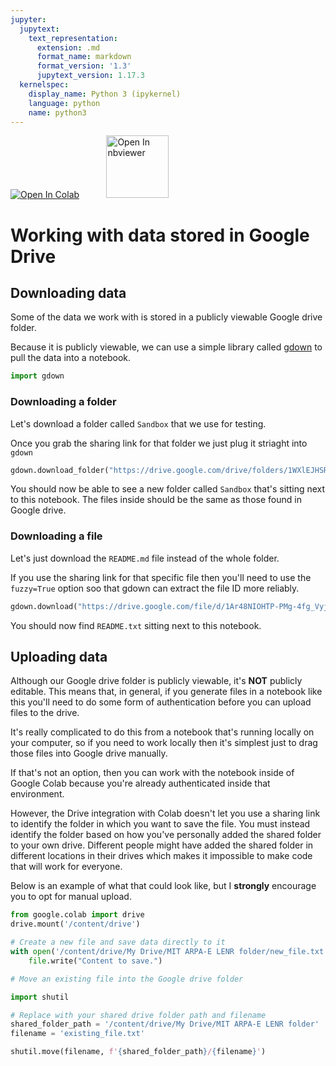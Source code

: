 ```yaml
---
jupyter:
  jupytext:
    text_representation:
      extension: .md
      format_name: markdown
      format_version: '1.3'
      jupytext_version: 1.17.3
  kernelspec:
    display_name: Python 3 (ipykernel)
    language: python
    name: python3
---
```


<a href="https://colab.research.google.com/github/project-ida/arpa-e-experiments/blob/main/tutorials/working-with-google-drive.ipynb" target="_parent"><img src="https://colab.research.google.com/assets/colab-badge.svg" alt="Open In Colab"/></a> &nbsp;&nbsp;&nbsp;&nbsp;&nbsp;&nbsp;&nbsp;&nbsp;&nbsp;&nbsp;<a href="https://nbviewer.org/github/project-ida/arpa-e-experiments/blob/main/tutorials/working-with-google-drive.ipynb" target="_parent"><img src="https://nbviewer.org/static/img/nav_logo.svg" alt="Open In nbviewer" width="100"/></a>


# Working with data stored in Google Drive


## Downloading data


Some of the data we work with is stored in a publicly viewable Google drive folder.

Because it is publicly viewable, we can use a simple library called [gdown](https://github.com/wkentaro/gdown) to pull the data into a notebook.

```python
import gdown
```

### Downloading a folder


Let's download a folder called `Sandbox` that we use for testing.

Once you grab the sharing link for that folder we just plug it striaght into `gdown`

```python
gdown.download_folder("https://drive.google.com/drive/folders/1WXlEJHSRLz2ailnHu9G9qorSogrW1PSs?usp=drive_link")
```

You should now be able to see a new folder called `Sandbox` that's sitting next to this notebook. The files inside should be the same as those found in Google drive.


### Downloading a file


Let's just download the `README.md` file instead of the whole folder.

If you use the sharing link for that specific file then you'll need to use the `fuzzy=True` option soo that gdown can extract the file ID more reliably.

```python
gdown.download("https://drive.google.com/file/d/1Ar48NIOHTP-PMg-4fg_VyjZHJbwrrnao/view?usp=drive_link", fuzzy=True)
```

You should now find `README.txt` sitting next to this notebook.


## Uploading data


Although our Google drive folder is publicly viewable, it's **NOT** publicly editable. This means that, in general, if you generate files in a notebook like this you'll need to do some form of authentication before you can upload files to the drive.

It's really complicated to do this from a notebook that's running locally on your computer, so if you need to work locally then it's simplest just to drag those files into Google drive manually.

If that's not an option, then you can work with the notebook inside of Google Colab because you're already authenticated inside that environment. 

However, the Drive integration with Colab doesn't let you use a sharing link to identify the folder in which you want to save the file. You must instead identify the folder based on how you've personally added the shared folder to your own drive. Different people might have added the shared folder in different locations in their  drives which makes it impossible to make code that will work for everyone.

Below is an example of what that could look like, but I **strongly** encourage you to opt for manual upload.

```python
from google.colab import drive
drive.mount('/content/drive')
```

```python
# Create a new file and save data directly to it
with open('/content/drive/My Drive/MIT ARPA-E LENR folder/new_file.txt', 'w') as file:
    file.write("Content to save.")
```

```python
# Move an existing file into the Google drive folder

import shutil

# Replace with your shared drive folder path and filename
shared_folder_path = '/content/drive/My Drive/MIT ARPA-E LENR folder'
filename = 'existing_file.txt'

shutil.move(filename, f'{shared_folder_path}/{filename}')
```
